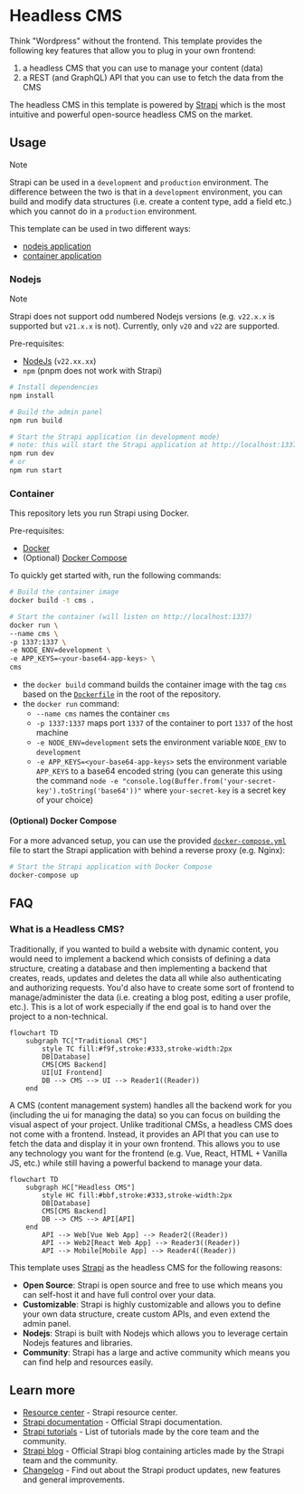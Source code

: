 # Headless CMS

Think "Wordpress" without the frontend. This template provides the following key features that allow you to plug in your own frontend:

1. a headless CMS that you can use to manage your content (data)
2. a REST (and GraphQL) API that you can use to fetch the data from the CMS

The headless CMS in this template is powered by [Strapi](https://strapi.io) which is the most intuitive and powerful open-source headless CMS on the market.

## Usage

> [!NOTE]
> Strapi can be used in a `development` and `production` environment. The difference between the two is that in a `development` environment, you can build and modify data structures (i.e. create a content type, add a field etc.) which you cannot do in a `production` environment.

This template can be used in two different ways:

- [nodejs application](#nodejs)
- [container application](#container)

### Nodejs

> [!NOTE]
> Strapi does not support odd numbered Nodejs versions (e.g. `v22.x.x` is supported but `v21.x.x` is not). Currently, only `v20` and `v22` are supported.

Pre-requisites:

- [NodeJs](https://nodejs.org/en/download/) (`v22.xx.xx`)
- `npm` (pnpm does not work with Strapi)

```bash
# Install dependencies
npm install

# Build the admin panel
npm run build

# Start the Strapi application (in development mode)
# note: this will start the Strapi application at http://localhost:1337
npm run dev
# or
npm run start
```

### Container

This repository lets you run Strapi using Docker.

Pre-requisites:

- [Docker](https://www.docker.com/get-started)
- (Optional) [Docker Compose](https://docs.docker.com/compose/install/)

To quickly get started with, run the following commands:

```bash
# Build the container image
docker build -t cms .

# Start the container (will listen on http://localhost:1337)
docker run \
--name cms \
-p 1337:1337 \
-e NODE_ENV=development \
-e APP_KEYS=<your-base64-app-keys> \
cms
```

- the `docker build` command builds the container image with the tag `cms` based on the [`Dockerfile`](./Dockerfile) in the root of the repository.
- the `docker run` command:
  - `--name cms` names the container `cms`
  - `-p 1337:1337` maps port `1337` of the container to port `1337` of the host machine
  - `-e NODE_ENV=development` sets the environment variable `NODE_ENV` to `development`
  - `-e APP_KEYS=<your-base64-app-keys>` sets the environment variable `APP_KEYS` to a base64 encoded string (you can generate this using the command `node -e "console.log(Buffer.from('your-secret-key').toString('base64'))"` where `your-secret-key` is a secret key of your choice)

#### (Optional) Docker Compose

For a more advanced setup, you can use the provided [`docker-compose.yml`](./docker-compose.yml) file to start the Strapi application with behind a reverse proxy (e.g. Nginx):

```bash
# Start the Strapi application with Docker Compose
docker-compose up
```

## FAQ

### What is a Headless CMS?

Traditionally, if you wanted to build a website with dynamic content, you would need to implement a backend which consists of defining a data structure, creating a database and then implementing a backend that creates, reads, updates and deletes the data all while also authenticating and authorizing requests. You'd also have to create some sort of frontend to manage/administer the data (i.e. creating a blog post, editing a user profile, etc.). This is a lot of work especially if the end goal is to hand over the project to a non-technical.

```mermaid
flowchart TD
    subgraph TC["Traditional CMS"]
        style TC fill:#f9f,stroke:#333,stroke-width:2px
        DB[Database]
        CMS[CMS Backend]
        UI[UI Frontend]
        DB --> CMS --> UI --> Reader1((Reader))
    end
```

A CMS (content management system) handles all the backend work for you (including the ui for managing the data) so you can focus on building the visual aspect of your project. Unlike traditional CMSs, a headless CMS does not come with a frontend. Instead, it provides an API that you can use to fetch the data and display it in your own frontend. This allows you to use any technology you want for the frontend (e.g. Vue, React, HTML + Vanilla JS, etc.) while still having a powerful backend to manage your data.

```mermaid
flowchart TD
    subgraph HC["Headless CMS"]
        style HC fill:#bbf,stroke:#333,stroke-width:2px
        DB[Database]
        CMS[CMS Backend]
        DB --> CMS --> API[API]
    end
        API --> Web[Vue Web App] --> Reader2((Reader))
        API --> Web2[React Web App] --> Reader3((Reader))
        API --> Mobile[Mobile App] --> Reader4((Reader))
```

This template uses [Strapi](https://github.com/strapi/strapi) as the headless CMS for the following reasons:

- **Open Source**: Strapi is open source and free to use which means you can self-host it and have full control over your data.
- **Customizable**: Strapi is highly customizable and allows you to define your own data structure, create custom APIs, and even extend the admin panel.
- **Nodejs**: Strapi is built with Nodejs which allows you to leverage certain Nodejs features and libraries.
- **Community**: Strapi has a large and active community which means you can find help and resources easily.

## Learn more

- [Resource center](https://strapi.io/resource-center) - Strapi resource center.
- [Strapi documentation](https://docs.strapi.io) - Official Strapi documentation.
- [Strapi tutorials](https://strapi.io/tutorials) - List of tutorials made by the core team and the community.
- [Strapi blog](https://strapi.io/blog) - Official Strapi blog containing articles made by the Strapi team and the community.
- [Changelog](https://strapi.io/changelog) - Find out about the Strapi product updates, new features and general improvements.
